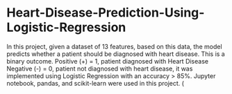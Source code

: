 # Heart-Disease-Prediction-Using-Logistic-Regression
In this project, given a dataset of 13 features, based on this data, the 
model predicts whether a patient should be diagnosed with heart disease. This is a binary outcome. Positive (+) = 1, patient 
diagnosed with Heart Disease Negative (-) = 0, patient not diagnosed with heart disease, it was implemented using Logistic 
Regression with an accuracy > 85%. Jupyter notebook, pandas, and scikit-learn were used in this project. (
